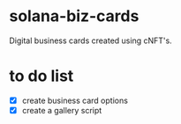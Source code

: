 # solana-biz-cards

Digital business cards created using cNFT's.

# to do list

- [x] create business card options
- [x] create a gallery script
